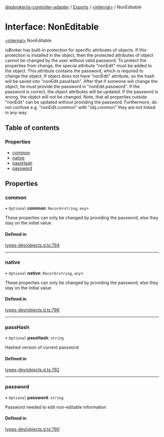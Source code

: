 [@iobroker/js-controller-adapter](../README.md) / [Exports](../modules.md) / [\<internal\>](../modules/internal_.md) / NonEditable

# Interface: NonEditable

[\<internal\>](../modules/internal_.md).NonEditable

ioBroker has built-in protection for specific attributes of objects. If this protection is installed in the object, then the protected attributes of object cannot be changed by the user without valid password.
To protect the properties from change, the special attribute "nonEdit" must be added to the object. This attribute contains the password, which is required to change the object.
If object does not have "nonEdit" attribute, so the hash will be saved into "nonEdit.passHash". After that if someone will change the object, he must provide the password in "nonEdit.password".
If the password is correct, the object attributes will be updated. If the password is wrong, the object will not be changed.
Note, that all properties outside "nonEdit" can be updated without providing the password. Furthermore, do not confuse e.g. "nonEdit.common" with "obj.common" they are not linked in any way.

## Table of contents

### Properties

- [common](internal_.NonEditable.md#common)
- [native](internal_.NonEditable.md#native)
- [passHash](internal_.NonEditable.md#passhash)
- [password](internal_.NonEditable.md#password)

## Properties

### common

• `Optional` **common**: `Record`\<`string`, `any`\>

These properties can only be changed by providing the password, else they stay on the initial value

#### Defined in

[types-dev/objects.d.ts:794](https://github.com/ioBroker/ioBroker.js-controller/blob/e03492751/packages/types-dev/objects.d.ts#L794)

___

### native

• `Optional` **native**: `Record`\<`string`, `any`\>

These properties can only be changed by providing the password, else they stay on the initial value

#### Defined in

[types-dev/objects.d.ts:796](https://github.com/ioBroker/ioBroker.js-controller/blob/e03492751/packages/types-dev/objects.d.ts#L796)

___

### passHash

• `Optional` **passHash**: `string`

Hashed version of current password

#### Defined in

[types-dev/objects.d.ts:792](https://github.com/ioBroker/ioBroker.js-controller/blob/e03492751/packages/types-dev/objects.d.ts#L792)

___

### password

• `Optional` **password**: `string`

Password needed to edit non-editable information

#### Defined in

[types-dev/objects.d.ts:790](https://github.com/ioBroker/ioBroker.js-controller/blob/e03492751/packages/types-dev/objects.d.ts#L790)
